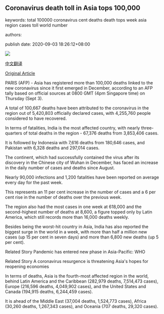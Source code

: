 ## Coronavirus death toll in Asia tops 100,000

keywords: total 100000 coronavirus cent deaths death tops week asia region cases toll world number

authors: 

publish date: 2020-09-03 18:26:12+08:00

![](https://www.straitstimes.com/sites/default/files/styles/x_large/public/articles/2020/09/03/yq-indcov-03092024.jpg?itok=U8tu7bmO)

[中文翻译](Coronavirus%20death%20toll%20in%20Asia%20tops%20100%2C000_zh.md)

[Original Article](https://www.straitstimes.com/asia/south-asia/coronavirus-death-toll-in-asia-tops-100000)

PARIS (AFP) - Asia has registered more than 100,000 deaths linked to the new coronavirus since it first emerged in December, according to an AFP tally based on official sources at 0800 GMT (4pm Singapore time) on Thursday (Sept 3).

A total of 100,667 deaths have been attributed to the coronavirus in the region out of 5,420,803 officially declared cases, with 4,255,760 people considered to have recovered.

In terms of fatalities, India is the most affected country, with nearly three-quarters of total deaths in the region - 67,376 deaths from 3,853,406 cases.

It is followed by Indonesia with 7,616 deaths from 180,646 cases, and Pakistan with 6,328 deaths and 297,014 cases.

The continent, which had successfully contained the virus after its discovery in the Chinese city of Wuhan in December, has faced an increase in the daily number of cases and deaths since August.

Nearly 90,000 infections and 1,200 fatalities have been reported on average every day for the past week.

This represents an 11 per cent increase in the number of cases and a 6 per cent rise in the number of deaths over the previous week.

The region also had the most cases in one week at 618,000 and the second-highest number of deaths at 8,600, a figure topped only by Latin America, which still records more than 16,000 deaths weekly.

Besides being the worst-hit country in Asia, India has also reported the biggest surge in the world in a week, with more than half a million new cases (up 15 per cent in seven days) and more than 6,800 new deaths (up 5 per cent).

Related Story Pandemic has entered new phase in Asia-Pacific: WHO

Related Story A coronavirus resurgence is threatening Asia's hopes for reopening economies

In terms of deaths, Asia is the fourth-most affected region in the world, behind Latin America and the Caribbean (282,979 deaths, 7,514,473 cases), Europe (216,596 deaths, 4,049,902 cases), and the United States and Canada (194,915 deaths, 6,244,459 cases).

It is ahead of the Middle East (37,004 deaths, 1,524,773 cases), Africa (30,260 deaths, 1,267,343 cases), and Oceania (707 deaths, 29,320 cases).